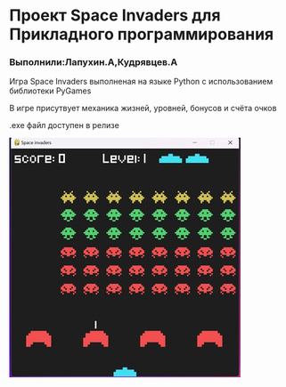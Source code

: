 <h1>Проект Space Invaders для Прикладного программирования</h1>
<h3 align="left">Выполнили:Лапухин.А,Кудрявцев.А</h3>
<p align="left">Игра Space Invaders выполненая на языке Python с использованием библиотеки PyGames<p>
<p align="left">В игре присутвует механика жизней, уровней, бонусов и счёта очков<p>
<p align="left">.exe файл доступен в релизе</p>
<img src="https://github.com/Kawler/SpaceInvaders/blob/master/graphics/example.jpg">
